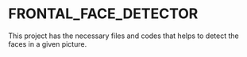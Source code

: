 # FRONTAL_FACE_DETECTOR
This project has the necessary files and codes that helps to detect the faces in a given picture.
